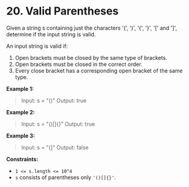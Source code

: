 # 20. Valid Parentheses

Given a string s containing just the characters '(', ')', '{', '}', '[' and ']', determine if the input string is valid.

An input string is valid if:

1. Open brackets must be closed by the same type of brackets.
2. Open brackets must be closed in the correct order.
3. Every close bracket has a corresponding open bracket of the same type.

**Example 1:**

> Input: s = "()"
> Output: true

**Example 2:**

> Input: s = "()[]{}"
> Output: true

**Example 3:**

> Input: s = "(]"
> Output: false

**Constraints:**

- `1 <= s.length <= 10^4`
- `s` consists of parentheses only `'()[]{}'`.
